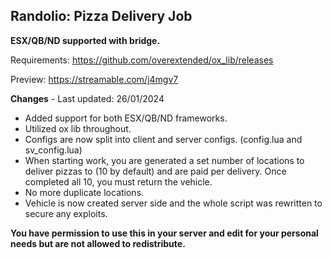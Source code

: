 ## Randolio: Pizza Delivery Job

**ESX/QB/ND supported with bridge.**

Requirements: https://github.com/overextended/ox_lib/releases

Preview: https://streamable.com/j4mgv7

**Changes** - Last updated: 26/01/2024

* Added support for both ESX/QB/ND frameworks.
* Utilized ox lib throughout.
* Configs are now split into client and server configs. (config.lua and sv_config.lua)
* When starting work, you are generated a set number of locations to deliver pizzas to (10 by default) and are paid per delivery. Once completed all 10, you must return the vehicle.
* No more duplicate locations.
* Vehicle is now created server side and the whole script was rewritten to secure any exploits.

**You have permission to use this in your server and edit for your personal needs but are not allowed to redistribute.**
